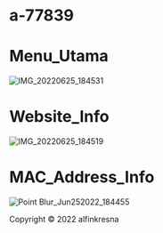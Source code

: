 # a-77839

# Menu_Utama
![IMG_20220625_184531](https://user-images.githubusercontent.com/75003444/175772438-372e1480-6f47-4a5d-bde8-0af910fb1223.jpg)

# Website_Info
![IMG_20220625_184519](https://user-images.githubusercontent.com/75003444/175772473-96c7ad52-a8dc-411f-8619-51925ce87348.jpg)

# MAC_Address_Info
![Point Blur_Jun252022_184455](https://user-images.githubusercontent.com/75003444/175772485-4ed73500-4c64-469b-a973-602f95e8844b.jpg)

Copyright © 2022 alfinkresna
